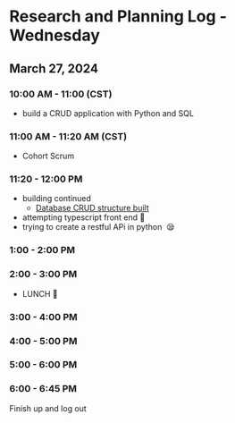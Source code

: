 # Research and Planning Log - Wednesday

## March 27, 2024

### 10:00 AM - 11:00 (CST)

- build a CRUD application with Python and SQL

### 11:00 AM - 11:20 AM (CST)

- Cohort Scrum

### 11:20 - 12:00 PM

- building continued
  - [Database CRUD structure built](https://github.com/MonBoza/booksDb.git)
- attempting typescript front end 🤡
- trying to create a restful APi in python  😪

### 1:00 - 2:00 PM

### 2:00 - 3:00 PM

- LUNCH 🍔

### 3:00 - 4:00 PM

### 4:00 - 5:00 PM

### 5:00 - 6:00 PM

### 6:00 - 6:45 PM

Finish up and log out
